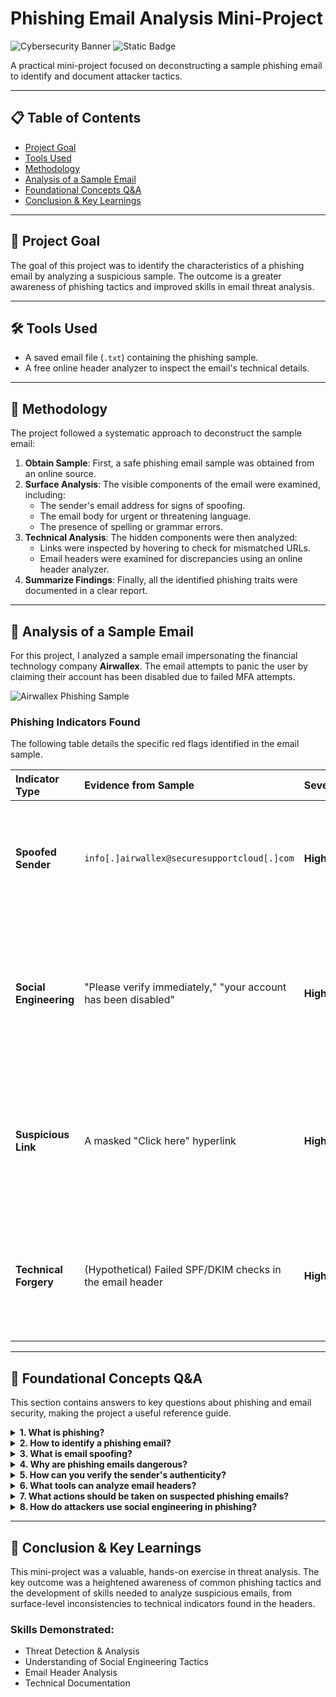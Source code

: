 # Phishing Email Analysis Mini-Project

![Cybersecurity Banner](https://img.shields.io/badge/Category-Cybersecurity%20Threat%20Analysis-blue)
![Static Badge](https://img.shields.io/badge/Status-Completed-success)

A practical mini-project focused on deconstructing a sample phishing email to identify and document attacker tactics.

---

## 📋 Table of Contents

- [Project Goal](#-project-goal)
- [Tools Used](#-tools-used)
- [Methodology](#-methodology)
- [Analysis of a Sample Email](#-analysis-of-a-sample-email)
- [Foundational Concepts Q&A](#-foundational-concepts-qa)
- [Conclusion & Key Learnings](#-conclusion--key-learnings)

---

## 🎯 Project Goal

The goal of this project was to identify the characteristics of a phishing email by analyzing a suspicious sample. The outcome is a greater awareness of phishing tactics and improved skills in email threat analysis.

---

## 🛠️ Tools Used

* A saved email file (`.txt`) containing the phishing sample.
* A free online header analyzer to inspect the email's technical details.

---

## 🔬 Methodology

The project followed a systematic approach to deconstruct the sample email:

1.  **Obtain Sample**: First, a safe phishing email sample was obtained from an online source.
2.  **Surface Analysis**: The visible components of the email were examined, including:
    * The sender's email address for signs of spoofing.
    * The email body for urgent or threatening language.
    * The presence of spelling or grammar errors.
3.  **Technical Analysis**: The hidden components were then analyzed:
    * Links were inspected by hovering to check for mismatched URLs.
    * Email headers were examined for discrepancies using an online header analyzer.
4.  **Summarize Findings**: Finally, all the identified phishing traits were documented in a clear report.

---

## 📧 Analysis of a Sample Email

For this project, I analyzed a sample email impersonating the financial technology company **Airwallex**. The email attempts to panic the user by claiming their account has been disabled due to failed MFA attempts.

![Airwallex Phishing Sample](image_04714d.png)

### Phishing Indicators Found

The following table details the specific red flags identified in the email sample.

| Indicator Type       | Evidence from Sample                                           | Severity | Explanation                                                                                                                              |
| :------------------- | :------------------------------------------------------------- | :------- | :--------------------------------------------------------------------------------------------------------------------------------------- |
| **Spoofed Sender** | `info[.]airwallex@securesupportcloud[.]com`                | **High** | The sender's domain is not the official `airwallex.com`. This is a clear attempt to impersonate the legitimate company.     |
| **Social Engineering** | "Please verify immediately," "your account has been disabled"    | **High** | The email uses urgent and threatening language to create fear and pressure the recipient into clicking the link without thinking.       |
| **Suspicious Link** | A masked "Click here" hyperlink                                       | **High** | Masked hyperlinks are often used to hide the true, malicious destination URL. A hover-check would likely reveal a non-Airwallex domain. |
| **Technical Forgery** | (Hypothetical) Failed SPF/DKIM checks in the email header      | **High** | A full header analysis would likely provide technical proof that the email was not sent from an authorized server.             |

---

## 🧠 Foundational Concepts Q&A

This section contains answers to key questions about phishing and email security, making the project a useful reference guide.

<details>
<summary><strong>1. What is phishing?</strong></summary>
<br>
Phishing is a type of cyber attack where attackers impersonate legitimate organizations or individuals via email, text message, or other electronic communication to trick victims into revealing sensitive information. This can include login credentials, credit card numbers, or other personal data.
</details>

<details>
<summary><strong>2. How to identify a phishing email?</strong></summary>
<br>
You can identify a phishing email by looking for several red flags, including a sender's email address that is misspelled or uses a suspicious domain, urgent or threatening language, poor spelling and grammar, links where the displayed text does not match the actual URL destination, and unexpected attachments or requests for sensitive information.
</details>

<details>
<summary><strong>3. What is email spoofing?</strong></summary>
<br>
Email spoofing is the act of forging a sender's address to make an email appear as if it came from a legitimate source. Attackers use this technique to gain the recipient's trust and increase the likelihood that they will open the email and click on a malicious link.
</details>

<details>
<summary><strong>4. Why are phishing emails dangerous?</strong></summary>
<br>
Phishing emails are dangerous because they are the primary method for initiating a wide range of cyber attacks. If a victim falls for a phishing attempt, it can lead to identity theft, financial loss, installation of malware (like ransomware), and the compromise of entire corporate networks.
</details>

<details>
<summary><strong>5. How can you verify the sender's authenticity?</strong></summary>
<br>
You can verify a sender's authenticity by carefully inspecting the sender's email address, checking the email headers for security protocols like SPF and DKIM, and, if in doubt, contacting the sender through a separate, known-good communication channel (like their official website) to confirm they sent the email.
</details>

<details>
<summary><strong>6. What tools can analyze email headers?</strong></summary>
<br>
Several free online tools can analyze email headers, such as Google's Messageheader analyzer, MXToolbox, and G Suite Toolbox. These tools parse the raw header text and present it in a readable format, highlighting important information and potential security issues.
</details>

<details>
<summary><strong>7. What actions should be taken on suspected phishing emails?</strong></summary>
<br>
On suspected phishing emails, you should not click any links, download any attachments, or reply to the email. The best course of action is to report the email as "Phishing" or "Junk" using your email client's built-in features and then delete it.
</details>

<details>
<summary><strong>8. How do attackers use social engineering in phishing?</strong></summary>
<br>
Attackers use social engineering to manipulate human psychology. In phishing, they exploit emotions like fear, curiosity, and urgency to bypass a user's rational thinking. Examples include creating a fake invoice to incite curiosity or a false account suspension notice to create panic.
</details>

---

## 🏁 Conclusion & Key Learnings

This mini-project was a valuable, hands-on exercise in threat analysis. The key outcome was a heightened awareness of common phishing tactics and the development of skills needed to analyze suspicious emails, from surface-level inconsistencies to technical indicators found in the headers.

### Skills Demonstrated:
* Threat Detection & Analysis
* Understanding of Social Engineering Tactics
* Email Header Analysis
* Technical Documentation
